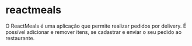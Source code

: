 # reactmeals
O ReactMeals é uma aplicação que permite realizar pedidos por delivery. É possível adicionar e remover itens, se cadastrar e enviar o seu pedido ao restaurante.
